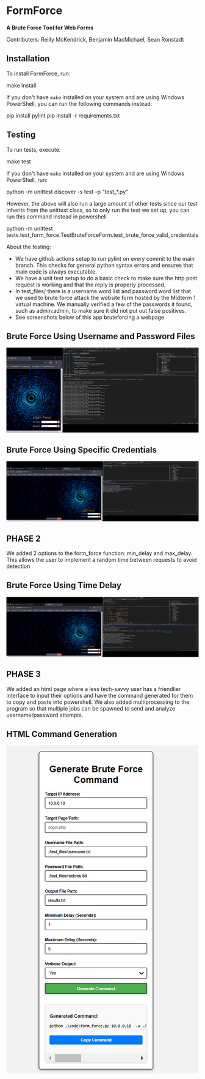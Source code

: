 # FormForce

**A Brute Force Tool for Web Forms**

Contributers: Reilly McKendrick, Benjamin MacMichael, Sean Ronstadt

## Installation

To install FormForce, run:

make install

If you don't have `make` installed on your system and are using Windows PowerShell, you can run the following commands instead:

pip install pylint
pip install -r requirements.txt

## Testing

To run tests, execute:

make test

If you don't have `make` installed on your system and are using Windows PowerShell, run:

python -m unittest discover -s test -p "test_*.py"

However, the above will also run a large amount of other tests since our test inherits from the unittest class, so to only run the test we set up, you can 
run this command instead in powershell

python -m unittest tests.test_form_force.TestBruteForceForm.test_brute_force_valid_credentials

About the testing:
  * We have github actions setup to run pylint on every commit to the main branch. This checks for general python syntax errors and ensures that main code is always executable.
  * We have a unit test setup to do a basic check to make sure the http post request is working and that the reply is properly processed.
  * In test_files/ there is a username word list and password word list that we used to brute force attack the website form hosted by the Midterm 1 virtual machine. We manually verified a few of the passwords it found, such as admin:admin, to make sure it did not put out false positives. 
* See screenshots below of this app bruteforcing a webpage

## Brute Force Using Username and Password Files
![Brute Force with Files](screenshots/file_credentials.png)

## Brute Force Using Specific Credentials
![Brute Force with Specific Credentials](screenshots/specific_credentials.png)

## PHASE 2

We added 2 options to the form_force function: min_delay and max_delay. This allows the user to implement a random time between requests to avoid detection

## Brute Force Using Time Delay
![Brute Force with Time Delay](screenshots/RandomTime.png)

## PHASE 3

We added an html page where a less tech-savvy user has a friendlier interface to input their options and have the command generated for them to copy and paste into powershell.
We also added multiprocessing to the program so that multiple jobs can be spawned to send and analyze username/password attempts.

## HTML Command Generation
![HTML Command Generation](screenshots/GenerateCommand.JPG)